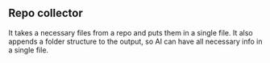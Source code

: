 ## Repo collector

It takes a necessary files from a repo and puts them in a single file.
It also appends a folder structure to the output, so AI can have all necessary info in a single file.